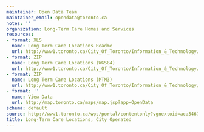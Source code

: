 ```yaml
---
maintainer: Open Data Team
maintainer_email: opendata@toronto.ca
notes: ''
organization: Long-Term Care Homes and Services
resources:
- format: XLS
  name: Long Term Care Locations Readme
  url: http://www1.toronto.ca/City_Of_Toronto/Information_&_Technology/Open_Data/Data_Sets/Assets/Files/longTermCareLocationsReadme.xls
- format: ZIP
  name: Long Term Care Locations (WGS84)
  url: http://www1.toronto.ca/City_Of_Toronto/Information_&_Technology/Open_Data/Data_Sets/Assets/Files/cityOperatedLongTermCareWGS84.zip
- format: ZIP
  name: Long Term Care Locations (MTM3)
  url: http://www1.toronto.ca/City_Of_Toronto/Information_&_Technology/Open_Data/Data_Sets/Assets/Files/cityOperatedLongTermCareMTM3.zip
- format: ''
  name: View Data
  url: http://map.toronto.ca/maps/map.jsp?app=OpenData
schema: default
source: http://www1.toronto.ca/wps/portal/contentonly?vgnextoid=aca5467d24716310VgnVCM1000003dd60f89RCRD&vgnextchannel=1a66e03bb8d1e310VgnVCM10000071d60f89RCRD
title: Long-Term Care Locations, City Operated
---
```

